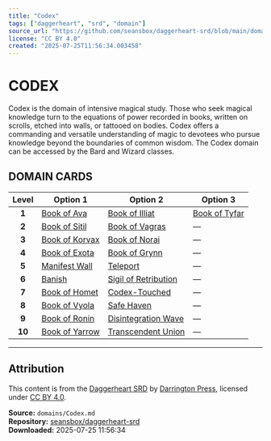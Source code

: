```yaml
---
title: "Codex"
tags: ["daggerheart", "srd", "domain"]
source_url: "https://github.com/seansbox/daggerheart-srd/blob/main/domains/Codex.md"
license: "CC BY 4.0"
created: "2025-07-25T11:56:34.003458"
---
```


# CODEX

Codex is the domain of intensive magical study. Those who seek magical knowledge turn to the equations of power recorded in books, written on scrolls, etched into walls, or tattooed on bodies. Codex offers a commanding and versatile understanding of magic to devotees who pursue knowledge beyond the boundaries of common wisdom. The Codex domain can be accessed by the Bard and Wizard classes.

## DOMAIN CARDS

| **Level** | **Option 1**                                         | **Option 2**                                                     | **Option 3**                                       |
| :-------: | ---------------------------------------------------- | ---------------------------------------------------------------- | -------------------------------------------------- |
|   **1**   | [Book of Ava](../abilities/Book%20of%20Ava.md)       | [Book of Illiat](../abilities/Book%20of%20Illiat.md)             | [Book of Tyfar](../abilities/Book%20of%20Tyfar.md) |
|   **2**   | [Book of Sitil](../abilities/Book%20of%20Sitil.md)   | [Book of Vagras](../abilities/Book%20of%20Vagras.md)             | —                                                  |
|   **3**   | [Book of Korvax](../abilities/Book%20of%20Korvax.md) | [Book of Norai](../abilities/Book%20of%20Norai.md)               | —                                                  |
|   **4**   | [Book of Exota](../abilities/Book%20of%20Exota.md)   | [Book of Grynn](../abilities/Book%20of%20Grynn.md)               | —                                                  |
|   **5**   | [Manifest Wall](../abilities/Manifest%20Wall.md)     | [Teleport](../abilities/Teleport.md)                             | —                                                  |
|   **6**   | [Banish](../abilities/Banish.md)                     | [Sigil of Retribution](../abilities/Sigil%20of%20Retribution.md) | —                                                  |
|   **7**   | [Book of Homet](../abilities/Book%20of%20Homet.md)   | [Codex-Touched](../abilities/Codex-Touched.md)                   | —                                                  |
|   **8**   | [Book of Vyola](../abilities/Book%20of%20Vyola.md)   | [Safe Haven](../abilities/Safe%20Haven.md)                       | —                                                  |
|   **9**   | [Book of Ronin](../abilities/Book%20of%20Ronin.md)   | [Disintegration Wave](../abilities/Disintegration%20Wave.md)     | —                                                  |
|  **10**   | [Book of Yarrow](../abilities/Book%20of%20Yarrow.md) | [Transcendent Union](../abilities/Transcendent%20Union.md)       | —                                                  |

---

## Attribution

This content is from the [Daggerheart SRD](https://github.com/seansbox/daggerheart-srd/blob/main/domains/Codex.md) by [Darrington Press](https://darringtonpress.com/), licensed under [CC BY 4.0](https://creativecommons.org/licenses/by/4.0/).

**Source:** `domains/Codex.md`  
**Repository:** [seansbox/daggerheart-srd](https://github.com/seansbox/daggerheart-srd)  
**Downloaded:** 2025-07-25 11:56:34

